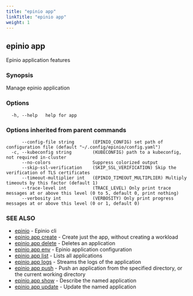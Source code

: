 ```yaml
---
title: "epinio app"
linkTitle: "epinio app"
weight: 1
---
```

## epinio app

Epinio application features

### Synopsis

Manage epinio application

### Options

```
  -h, --help   help for app
```

### Options inherited from parent commands

```
      --config-file string       (EPINIO_CONFIG) set path of configuration file (default "~/.config/epinio/config.yaml")
  -c, --kubeconfig string        (KUBECONFIG) path to a kubeconfig, not required in-cluster
      --no-colors                Suppress colorized output
      --skip-ssl-verification    (SKIP_SSL_VERIFICATION) Skip the verification of TLS certificates
      --timeout-multiplier int   (EPINIO_TIMEOUT_MULTIPLIER) Multiply timeouts by this factor (default 1)
      --trace-level int          (TRACE_LEVEL) Only print trace messages at or above this level (0 to 5, default 0, print nothing)
      --verbosity int            (VERBOSITY) Only print progress messages at or above this level (0 or 1, default 0)
```

### SEE ALSO

* [epinio](../epinio)	 - Epinio cli
* [epinio app create](../epinio_app_create)	 - Create just the app, without creating a workload
* [epinio app delete](../epinio_app_delete)	 - Deletes an application
* [epinio app env](../epinio_app_env)	 - Epinio application configuration
* [epinio app list](../epinio_app_list)	 - Lists all applications
* [epinio app logs](../epinio_app_logs)	 - Streams the logs of the application
* [epinio app push](../epinio_app_push)	 - Push an application from the specified directory, or the current working directory
* [epinio app show](../epinio_app_show)	 - Describe the named application
* [epinio app update](../epinio_app_update)	 - Update the named application

